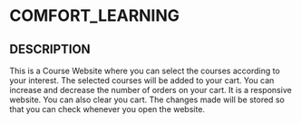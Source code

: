 # COMFORT_LEARNING

## DESCRIPTION
This is a Course Website where you can select the courses according to your interest. The selected courses will be added to your cart. You can increase and decrease the number of orders on your cart.
It is a responsive website. You can also clear you cart. The changes made will be stored so that you can check whenever you open the website.

